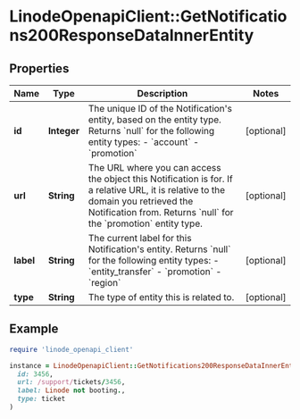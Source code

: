 # LinodeOpenapiClient::GetNotifications200ResponseDataInnerEntity

## Properties

| Name | Type | Description | Notes |
| ---- | ---- | ----------- | ----- |
| **id** | **Integer** | The unique ID of the Notification&#39;s entity, based on the entity type.  Returns &#x60;null&#x60; for the following entity types:  - &#x60;account&#x60; - &#x60;promotion&#x60; | [optional] |
| **url** | **String** | The URL where you can access the object this Notification is for. If a relative URL, it is relative to the domain you retrieved the Notification from.  Returns &#x60;null&#x60; for the &#x60;promotion&#x60; entity type. | [optional] |
| **label** | **String** | The current label for this Notification&#39;s entity.  Returns &#x60;null&#x60; for the following entity types:  - &#x60;entity_transfer&#x60; - &#x60;promotion&#x60; - &#x60;region&#x60; | [optional] |
| **type** | **String** | The type of entity this is related to. | [optional] |

## Example

```ruby
require 'linode_openapi_client'

instance = LinodeOpenapiClient::GetNotifications200ResponseDataInnerEntity.new(
  id: 3456,
  url: /support/tickets/3456,
  label: Linode not booting.,
  type: ticket
)
```

